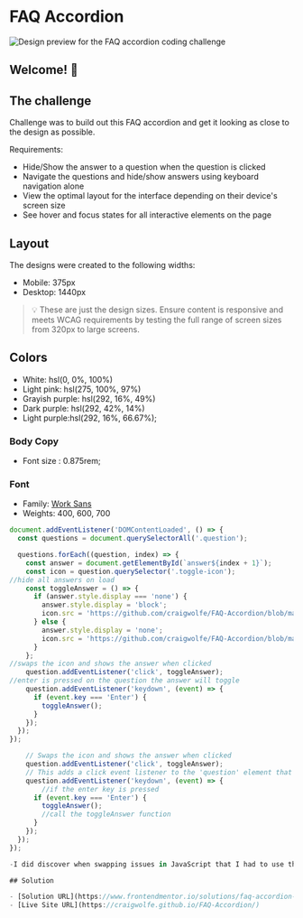 # FAQ Accordion

![Design preview for the FAQ accordion coding challenge](./design/desktop-preview.jpg)

## Welcome! 👋


## The challenge

Challenge was to build out this FAQ accordion and get it looking as close to the design as possible.

Requirements:
- Hide/Show the answer to a question when the question is clicked
- Navigate the questions and hide/show answers using keyboard navigation alone
- View the optimal layout for the interface depending on their device's screen size
- See hover and focus states for all interactive elements on the page

## Layout

The designs were created to the following widths:

- Mobile: 375px
- Desktop: 1440px

> 💡 These are just the design sizes. Ensure content is responsive and meets WCAG requirements by testing the full range of screen sizes from 320px to large screens.

## Colors

- White: hsl(0, 0%, 100%)
- Light pink: hsl(275, 100%, 97%)
- Grayish purple: hsl(292, 16%, 49%)
- Dark purple: hsl(292, 42%, 14%)
- Light purple:hsl(292, 16%, 66.67%);



### Body Copy

- Font size :  0.875rem;

### Font

- Family: [Work Sans](https://fonts.google.com/specimen/Work+Sans)
- Weights: 400, 600, 700

```javascript
document.addEventListener('DOMContentLoaded', () => {
  const questions = document.querySelectorAll('.question');

  questions.forEach((question, index) => {
    const answer = document.getElementById(`answer${index + 1}`);
    const icon = question.querySelector('.toggle-icon');
//hide all answers on load
    const toggleAnswer = () => {
      if (answer.style.display === 'none') {
        answer.style.display = 'block';
        icon.src = 'https://github.com/craigwolfe/FAQ-Accordion/blob/main/assets/images/icon-minus.svg'; // Change to minus icon
      } else {
        answer.style.display = 'none';
        icon.src = 'https://github.com/craigwolfe/FAQ-Accordion/blob/main/assets/images/icon-plus.svg'; // Change to plus icon
      }
    };
//swaps the icon and shows the answer when clicked
    question.addEventListener('click', toggleAnswer);
//enter is pressed on the question the answer will toggle
    question.addEventListener('keydown', (event) => {
      if (event.key === 'Enter') {
        toggleAnswer();
      }
    });
  });
});

    // Swaps the icon and shows the answer when clicked
    question.addEventListener('click', toggleAnswer);
    // This adds a click event listener to the 'question' element that calls the 'toggleAnswer' function.
    question.addEventListener('keydown', (event) => {
        //if the enter key is pressed
      if (event.key === 'Enter') {
        toggleAnswer();
        //call the toggleAnswer function
      }
    });
  });
});

-I did discover when swapping issues in JavaScript that I had to use the absolute path from Github to correctly fetch the images especially on GitHub Pages. 

## Solution

- [Solution URL](https://www.frontendmentor.io/solutions/faq-accordion-with-javascript-ALvUftnW4t)
- [Live Site URL](https://craigwolfe.github.io/FAQ-Accordion/)


